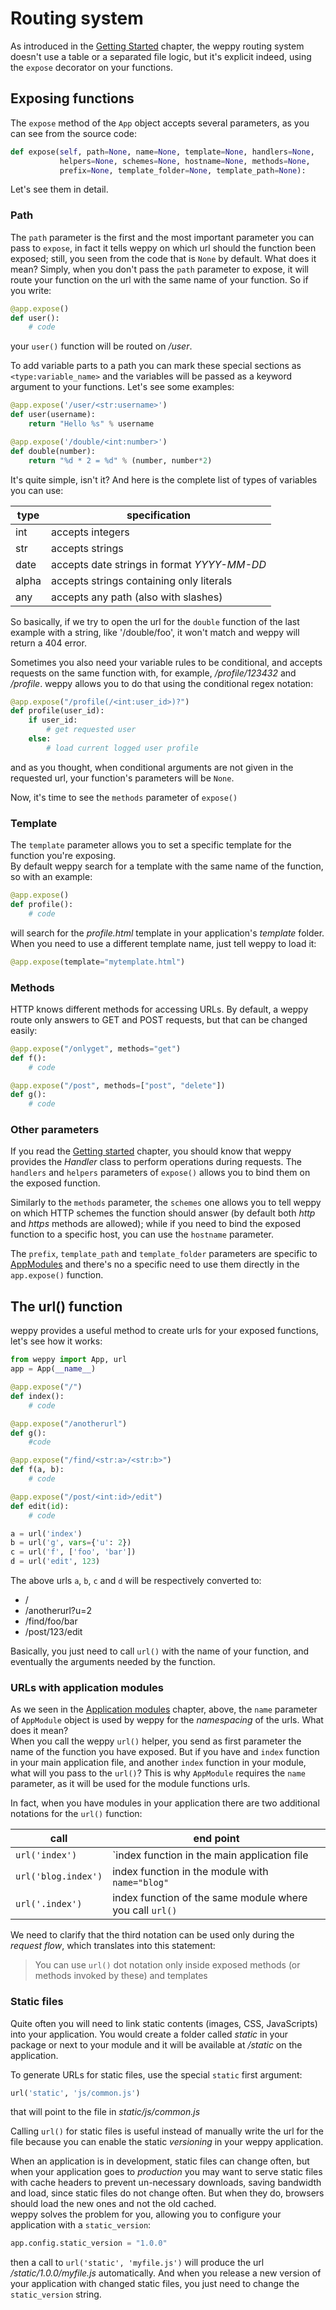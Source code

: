 Routing system
==============

As introduced in the [Getting Started](./quickstart) chapter, the weppy routing system doesn't use a table or a separated file logic, but it's explicit indeed, using the `expose` decorator on your functions.

Exposing functions
------------------

The `expose` method of the `App` object accepts several parameters, as you can see from the source code:

```python
def expose(self, path=None, name=None, template=None, handlers=None,
           helpers=None, schemes=None, hostname=None, methods=None,
           prefix=None, template_folder=None, template_path=None):
```

Let's see them in detail.

### Path

The `path` parameter is the first and the most important parameter you can pass to `expose`, in fact it tells weppy on which url should the function been exposed; still, you seen from the code that is `None` by default. What does it mean? Simply, when you don't pass the `path` parameter to expose, it will route your function on the url with the same name of your function. So if you write:

```python
@app.expose()
def user():
    # code
```

your `user()` function will be routed on */user*.

To add variable parts to a path you can mark these special sections as `<type:variable_name>` and the variables will be passed as a keyword argument to your functions. Let's see some examples:

```python
@app.expose('/user/<str:username>')
def user(username):
    return "Hello %s" % username

@app.expose('/double/<int:number>')
def double(number):
    return "%d * 2 = %d" % (number, number*2)
```

It's quite simple, isn't it? And here is the complete list of types of variables you can use:

| type | specification |
|---|---|
| int | accepts integers |
| str | accepts strings |
| date | accepts date strings in format *YYYY-MM-DD* |
| alpha | accepts strings containing only literals |
| any | accepts any path (also with slashes) |

So basically, if we try to open the url for the `double` function of the last example with a string, like '/double/foo', it won't match and weppy will return a 404 error.

Sometimes you also need your variable rules to be conditional, and accepts requests on the same function with, for example, */profile/123432* and */profile*. weppy allows you to do that using the conditional regex notation:

```python
@app.expose("/profile(/<int:user_id>)?")
def profile(user_id):
    if user_id:
        # get requested user
    else:
        # load current logged user profile
```
and as you thought, when conditional arguments are not given in the requested url, your function's parameters will be `None`.

Now, it's time to see the `methods` parameter of `expose()`

### Template
The `template` parameter allows you to set a specific template for the function you're exposing.   
By default weppy search for a template with the same name of the function, so with an example:

```python
@app.expose()
def profile():
    # code
```
will search for the *profile.html* template in your application's *template* folder. When you need to use a different template name, just tell weppy to load it:

```python
@app.expose(template="mytemplate.html")
```

### Methods
HTTP knows different methods for accessing URLs. By default, a weppy route only answers to GET and POST requests, but that can be changed easily:

```python
@app.expose("/onlyget", methods="get")
def f():
    # code

@app.expose("/post", methods=["post", "delete"])
def g():
    # code
```

### Other parameters
If you read the [Getting started](./quickstart) chapter, you should know that weppy provides the *Handler* class to perform operations during requests. The `handlers` and `helpers` parameters of `expose()` allows you to bind them on the exposed function.

Similarly to the `methods` parameter, the `schemes` one allows you to tell weppy on which HTTP schemes the function should answer (by default both *http* and *https* methods are allowed); while if you need to bind the exposed function to a specific host, you can use the `hostname` parameter.

The `prefix`, `template_path` and `template_folder` parameters are specific to [AppModules](./app_and_modules#application-modules) and there's no a specific need to use them directly in the `app.expose()` function.

The url() function
------------------
weppy provides a useful method to create urls for your exposed functions, let's see how it works:

```python
from weppy import App, url
app = App(__name__)

@app.expose("/")
def index():
    # code

@app.expose("/anotherurl")
def g():
    #code

@app.expose("/find/<str:a>/<str:b>")
def f(a, b):
    # code

@app.expose("/post/<int:id>/edit")
def edit(id):
    # code

a = url('index')
b = url('g', vars={'u': 2})
c = url('f', ['foo', 'bar'])
d = url('edit', 123)
```
The above urls `a`, `b`, `c` and `d` will be respectively converted to:
* /
* /anotherurl?u=2
* /find/foo/bar
* /post/123/edit

Basically, you just need to call `url()` with the name of your function, and eventually the arguments needed by the function.

### URLs with application modules
As we seen in the [Application modules](./app_and_modules#application-modules) chapter, above, the `name` parameter of `AppModule` object is used by weppy for the *namespacing* of the urls. What does it mean?   
When you call the weppy `url()` helper, you send as first parameter the name of the function you have exposed. But if you have and `index` function in your main application file, and another `index` function in your module, what will you pass to the `url()`? This is why `AppModule` requires the `name` parameter, as it will be used for the module functions urls.

In fact, when you have modules in your application there are two additional notations for the `url()` function:

| call | end point |
| --- | --- |
| `url('index')` | `index function in the main application file |
| `url('blog.index')` | index function in the module with `name="blog"` |
| `url('.index')` | index function of the same module where you call `url()` |

We need to clarify that the third notation can be used only during the *request flow*, which translates into this statement:

> You can use `url()` dot notation only inside exposed methods (or methods invoked by these) and templates

### Static files
Quite often you will need to link static contents (images, CSS, JavaScripts) into your application. You would create a folder called *static* in your package or next to your module and it will be available at */static* on the application.

To generate URLs for static files, use the special `static` first argument:

```python
url('static', 'js/common.js')
```
that will point to the file in *static/js/common.js*

Calling `url()` for static files is useful instead of manually write the url for the file because you can enable the static *versioning* in your weppy application.

When an application is in development, static files can change often, but when your application goes to *production* you may want to serve static files with cache headers to prevent un-necessary downloads, saving bandwidth and load, since static files do not change often. But when they do, browsers should load the new ones and not the old cached.   
weppy solves the problem for you, allowing you to configure your application with a `static_version`:

```python
app.config.static_version = "1.0.0"
```

then a call to `url('static', 'myfile.js')` will produce the url */static/1.0.0/myfile.js* automatically. And when you release a new version of your application with changed static files, you just need to change the `static_version` string.
